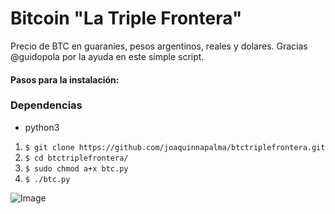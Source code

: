 
# Bitcoin "La Triple Frontera"
Precio de BTC en guaranies, pesos argentinos, reales y dolares.
Gracias @guidopola por la ayuda en este simple script.

#### Pasos para la instalación:

### Dependencias
- python3

1. ```$ git clone https://github.com/joaquinnapalma/btctriplefrontera.git```
2. ```$ cd btctriplefrontera/```
3. ```$ sudo chmod a+x btc.py```
4. ```$ ./btc.py```
    
    
![Image](../master/output.png?raw=true)